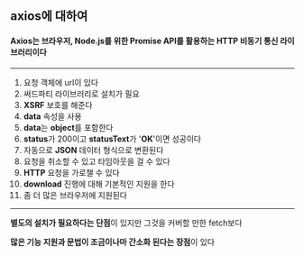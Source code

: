 ## axios에 대하여

#### Axios는 브라우저, Node.js를 위한 Promise API를 활용하는 HTTP 비동기 통신 라이브러리이다

---

1. 요청 객체에 url이 있다
2. 써드파티 라이브러리로 설치가 필요
3. **XSRF** 보호를 해준다
4. **data** 속성을 사용
5. **data**는 **object**를 포함한다
6. **status**가 200이고 **statusText**가 '**OK**'이면 성공이다
7. 자동으로 **JSON** 데이터 형식으로 변환된다
8. 요청을 취소할 수 있고 타임아웃을 걸 수 있다
9. **HTTP** 요청을 가로챌 수 있다
10. **download** 진행에 대해 기본적인 지원을 한다
11. 좀 더 많은 브라우저에 지원된다

---

**별도의 설치가 필요하다는 단점**이 있지만 그것을 커버할 만한 fetch보다

**많은 기능 지원과 문법이 조금이나마 간소화 된다는 장점**이 있다


